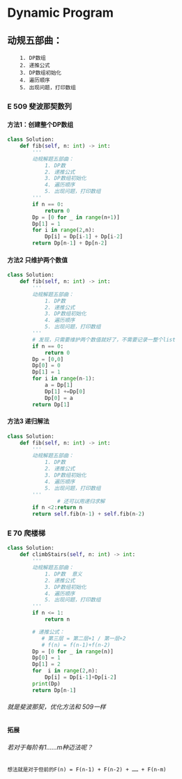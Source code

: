 # Dynamic Program
## 动规五部曲：
		1. DP数组
		2. 递推公式
        3. DP数组初始化
        4. 遍历顺序
		5. 出现问题，打印数组
		
### E 509 斐波那契数列
#### 方法1：创建整个DP数组
```python
class Solution:
    def fib(self, n: int) -> int:
        '''
        动规解题五部曲：
            1. DP数
            2. 递推公式
            3. DP数组初始化
            4. 遍历顺序
            5. 出现问题，打印数组
        '''
        if n == 0:
            return 0
        Dp = [0 for _ in range(n+1)]
        Dp[1] = 1
        for i in range(2,n):
            Dp[i] = Dp[i-1] + Dp[i-2]
        return Dp[n-1] + Dp[n-2]
```
#### 方法2 只维护两个数值
```python 
class Solution:
    def fib(self, n: int) -> int:
        '''
        动规解题五部曲：
            1. DP数
            2. 递推公式
            3. DP数组初始化
            4. 遍历顺序
            5. 出现问题，打印数组
        '''
        # 发现，只需要维护两个数值就好了，不需要记录一整个list
        if n == 0:
            return 0
        Dp = [0,0]
        Dp[0] = 0
        Dp[1] = 1
        for i in range(n-1):
            a = Dp[1]
            Dp[1] +=Dp[0]
            Dp[0] = a
        return Dp[1]
``` 

#### 方法3 递归解法
```python
class Solution:
    def fib(self, n: int) -> int:
        '''
        动规解题五部曲：
            1. DP数
            2. 递推公式
            3. DP数组初始化
            4. 遍历顺序
            5. 出现问题，打印数组
        '''
                # 还可以用递归求解
        if n <2:return n
        return self.fib(n-1) + self.fib(n-2)
```

### E 70 爬楼梯
```python
class Solution:
    def climbStairs(self, n: int) -> int:
        '''
        动规解题五部曲：
            1. DP数  意义
            2. 递推公式
            3. DP数组初始化
            4. 遍历顺序
            5. 出现问题，打印数组
        '''
        if n <= 1:
            return n

        # 递推公式：
           # 第三层 = 第二层+1 / 第一层+2
           # f(n) = f(n-1)+f(n-2)  
        Dp = [0 for _ in range(n)]
        Dp[0] = 1
        Dp[1] = 2
        for  i in range(2,n):
            Dp[i] = Dp[i-1]+Dp[i-2]
        print(Dp)
        return Dp[n-1]

```
###### 就是斐波那契，优化方法和 509一样

#### 拓展
###### 若对于每阶有1……m种迈法呢？
	想法就是对于但前的F(n) = F(n-1) + F(n-2) + …… + F(n-m)